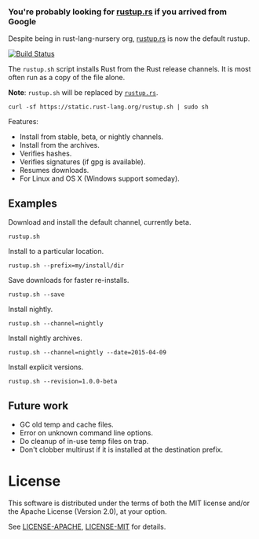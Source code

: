 
### You're probably looking for [rustup.rs](https://github.com/rust-lang-nursery/rustup.rs) if you arrived from Google
Despite being in rust-lang-nursery org, [rustup.rs](https://github.com/rust-lang-nursery/rustup.rs)  is now the default rustup. 

[![Build Status](https://travis-ci.org/rust-lang/rustup.svg?branch=master)](https://travis-ci.org/rust-lang/rustup)

The `rustup.sh` script installs Rust from the Rust release channels. It is most often run as a copy of the file alone.

**Note**: `rustup.sh` will be replaced by [`rustup.rs`](https://github.com/rust-lang-nursery/rustup.rs).

```
curl -sf https://static.rust-lang.org/rustup.sh | sudo sh
```

Features:

* Install from stable, beta, or nightly channels.
* Install from the archives.
* Verifies hashes.
* Verifies signatures (if gpg is available).
* Resumes downloads.
* For Linux and OS X (Windows support someday).

## Examples

Download and install the default channel, currently beta.

```
rustup.sh
```

Install to a particular location.

```
rustup.sh --prefix=my/install/dir
```

Save downloads for faster re-installs.

```
rustup.sh --save
```

Install nightly.

```
rustup.sh --channel=nightly
```

Install nightly archives.

```
rustup.sh --channel=nightly --date=2015-04-09
```

Install explicit versions.

```
rustup.sh --revision=1.0.0-beta
```

## Future work

* GC old temp and cache files.
* Error on unknown command line options.
* Do cleanup of in-use temp files on trap.
* Don't clobber multirust if it is installed at the destination prefix.

# License

This software is distributed under the terms of both the MIT license
and/or the Apache License (Version 2.0), at your option.

See [LICENSE-APACHE](LICENSE-APACHE), [LICENSE-MIT](LICENSE-MIT) for details.
